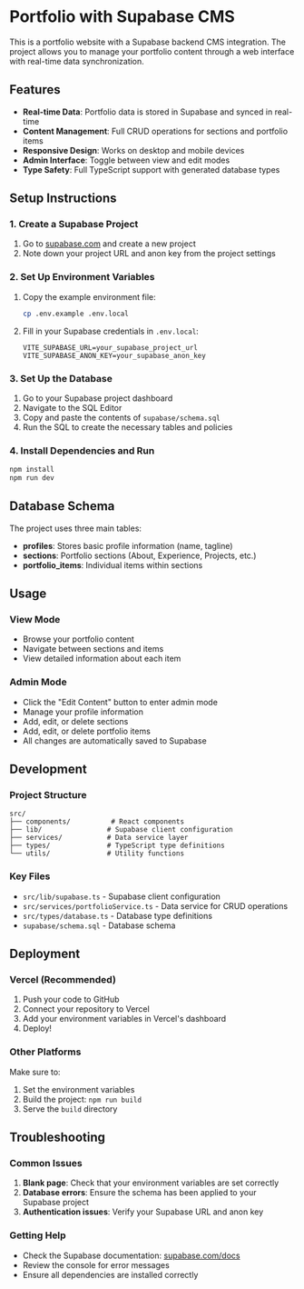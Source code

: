 # Portfolio with Supabase CMS

This is a portfolio website with a Supabase backend CMS integration. The project allows you to manage your portfolio content through a web interface with real-time data synchronization.

## Features

- **Real-time Data**: Portfolio data is stored in Supabase and synced in real-time
- **Content Management**: Full CRUD operations for sections and portfolio items
- **Responsive Design**: Works on desktop and mobile devices
- **Admin Interface**: Toggle between view and edit modes
- **Type Safety**: Full TypeScript support with generated database types

## Setup Instructions

### 1. Create a Supabase Project

1. Go to [supabase.com](https://supabase.com) and create a new project
2. Note down your project URL and anon key from the project settings

### 2. Set Up Environment Variables

1. Copy the example environment file:
   ```bash
   cp .env.example .env.local
   ```

2. Fill in your Supabase credentials in `.env.local`:
   ```
   VITE_SUPABASE_URL=your_supabase_project_url
   VITE_SUPABASE_ANON_KEY=your_supabase_anon_key
   ```

### 3. Set Up the Database

1. Go to your Supabase project dashboard
2. Navigate to the SQL Editor
3. Copy and paste the contents of `supabase/schema.sql`
4. Run the SQL to create the necessary tables and policies

### 4. Install Dependencies and Run

```bash
npm install
npm run dev
```

## Database Schema

The project uses three main tables:

- **profiles**: Stores basic profile information (name, tagline)
- **sections**: Portfolio sections (About, Experience, Projects, etc.)
- **portfolio_items**: Individual items within sections

## Usage

### View Mode
- Browse your portfolio content
- Navigate between sections and items
- View detailed information about each item

### Admin Mode
- Click the "Edit Content" button to enter admin mode
- Manage your profile information
- Add, edit, or delete sections
- Add, edit, or delete portfolio items
- All changes are automatically saved to Supabase

## Development

### Project Structure

```
src/
├── components/          # React components
├── lib/                # Supabase client configuration
├── services/           # Data service layer
├── types/              # TypeScript type definitions
└── utils/              # Utility functions
```

### Key Files

- `src/lib/supabase.ts` - Supabase client configuration
- `src/services/portfolioService.ts` - Data service for CRUD operations
- `src/types/database.ts` - Database type definitions
- `supabase/schema.sql` - Database schema

## Deployment

### Vercel (Recommended)

1. Push your code to GitHub
2. Connect your repository to Vercel
3. Add your environment variables in Vercel's dashboard
4. Deploy!

### Other Platforms

Make sure to:
1. Set the environment variables
2. Build the project: `npm run build`
3. Serve the `build` directory

## Troubleshooting

### Common Issues

1. **Blank page**: Check that your environment variables are set correctly
2. **Database errors**: Ensure the schema has been applied to your Supabase project
3. **Authentication issues**: Verify your Supabase URL and anon key

### Getting Help

- Check the Supabase documentation: [supabase.com/docs](https://supabase.com/docs)
- Review the console for error messages
- Ensure all dependencies are installed correctly
